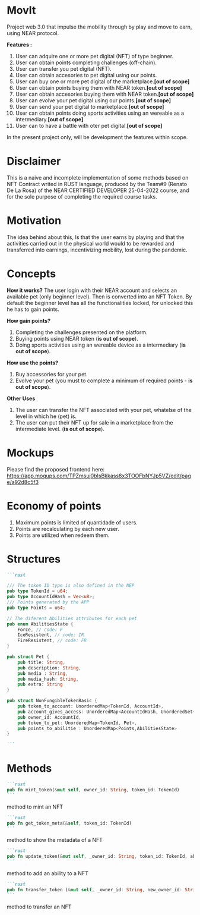 # MovIt

Project web 3.0 that impulse the mobility through by play and move to earn, using NEAR protocol. 

**Features :**
1. User can adquire one or more pet digital (NFT) of type beginner.
2. User can obtain points completing challenges (off-chain).
3. User can transfer you pet digital (NFT).
4. User can obtain accesories to pet digital using our points.
5. User can buy one or more pet digital of the marketplace.**[out of scope]**
6. User can obtain points buying them with NEAR token.**[out of scope]**
7. User can obtain accesories buying them with NEAR token.**[out of scope]**
8. User can evolve your pet digital using our points.**[out of scope]**
9. User can send your pet digital to marketplace.**[out of scope]**
10. User can obtain points doing sports activities using an wereable as a intermediary.**[out of scope]**
11. User can to have a battle with oter pet digital.**[out of scope]**

In the present project only, will be development the features within scope.


# Disclaimer

This is a naive and incomplete implementation of some methods based on NFT Contract writed in RUST language, produced by the Team#9 (Renato De La Rosa) of the NEAR CERTIFIED DEVELOPER 25-04-2022 course, and for the sole purpose of completing the required course tasks.


# Motivation
The idea behind about this, Is that the user earns by playing and that the activities carried out in the physical world would to be rewarded and transferred into earnings, incentivizing mobility, lost during the pandemic.


# Concepts

**How it works?**
The user login with their NEAR account and selects an available pet (only beginner level). Then is converted into an NFT Token. By default the beginner level has all the functionalities locked, for unlocked this he has to gain points.

**How gain points?**
1. Completing the challenges presented on the platform.
2. Buying points using NEAR token (**is out of scope**).
3. Doing sports activities using an wereable device as a intermediary (**is out of scope**).

**How use the points?**
1. Buy accessories for your pet.
2. Evolve your pet (you must to complete a minimum of required points - **is out of scope**).

**Other Uses**
1. The user can transfer the NFT associated with your pet, whatelse of the level in which he (pet) is.
2. The user can put their NFT up for sale in a marketplace from the intermediate level. (**is out of scope**).


# Mockups
Please find the proposed frontend here: https://app.moqups.com/TPZmsuj0bIsBkkass8x3TOOFbNYJp5VZ/edit/page/a92d8c5f3

# Economy of points
1. Maximum points is limited of quantidade of users.
2. Points are recalculating by each new user.
3. Points are utilized when redeem them.

# Structures

``````markdown
```rust

/// The token ID type is also defined in the NEP
pub type TokenId = u64;
pub type AccountIdHash = Vec<u8>;
/// Points generated by the APP
pub type Points = u64;

// The diferent Abilities attributes for each pet
pub enum AbilitiesState {
    Force, // code: F
    IceResistent, // code: IR
    FireResistent, // code: FR
}

pub struct Pet {
    pub title: String,
	pub description: String,
	pub media : String,
	pub media_hash: String,
    pub extra: String
}

pub struct NonFungibleTokenBasic {
    pub token_to_account: UnorderedMap<TokenId, AccountId>,
    pub account_gives_access: UnorderedMap<AccountIdHash, UnorderedSet<AccountIdHash>>,
    pub owner_id: AccountId,
    pub token_to_pet: UnorderedMap<TokenId, Pet>,
    pub points_to_abilitie : UnorderedMap<Points,AbilitiesState> 
}

```
``````

# Methods

``````markdown
```rust
pub fn mint_token(&mut self, owner_id: String, token_id: TokenId) 
```
`````` 
method to mint an NFT

``````markdown
```rust
pub fn get_token_meta(&self, token_id: TokenId) 
```
`````` 
method to show the metadata of a NFT
``````markdown
```rust
pub fn update_token(&mut self, _owner_id: String, token_id: TokenId, ability : String) 
```
`````` 
method to add an ability to a NFT
``````markdown
```rust
pub fn transfer_token (&mut self, _owner_id: String, new_owner_id: String, token_id:TokenId){
```
`````` 
method to transfer an NFT











